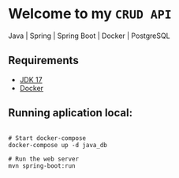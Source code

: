 # Welcome to my `CRUD API`
Java | Spring | Spring Boot | Docker | PostgreSQL 

## Requirements

- <a href="https://www.oracle.com/java/technologies/javase/jdk17-archive-downloads.html" target="_blank">JDK 17</a>
- <a href="https://www.docker.com/products/docker-desktop/" target="_blank">Docker</a>

## Running aplication local:

`````shell

# Start docker-compose
docker-compose up -d java_db

# Run the web server
mvn spring-boot:run

`````
